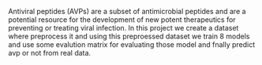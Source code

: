 Antiviral peptides (AVPs) are a subset of antimicrobial peptides and are a potential resource for the development of new potent therapeutics for preventing or treating viral infection. In this project we create a dataset where preprocess it and using this preproessed dataset we train 8 models and use some evalution matrix for evaluating those model and fnally predict avp or not from real data.
